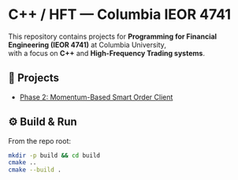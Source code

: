 # C++ / HFT — Columbia IEOR 4741

This repository contains projects for **Programming for Financial Engineering (IEOR 4741)** at Columbia University,  
with a focus on **C++** and **High-Frequency Trading systems**.

## 📂 Projects
- [Phase 2: Momentum-Based Smart Order Client](projects/phase-02-momentum-client)

## ⚙️ Build & Run
From the repo root:
```bash
mkdir -p build && cd build
cmake ..
cmake --build .
